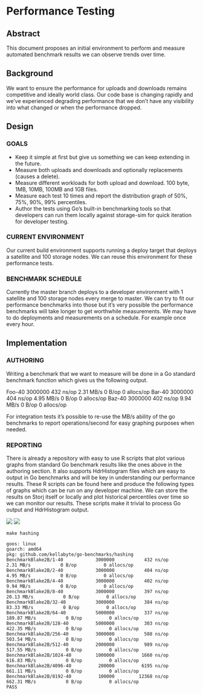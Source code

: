 # Performance Testing

## Abstract

This document proposes an initial environment to perform and measure automated benchmark results we can observe trends over time. 


## Background

We want to ensure the performance for uploads and downloads remains competitive and ideally world class. Our code base is changing rapidly and we’ve experienced degrading performance that we don’t have any visibility into what changed or when the performance dropped. 

## Design

### GOALS
* Keep it simple at first but give us something we can keep extending in the future. 
* Measure both uploads and downloads and optionally replacements (causes a delete). 
* Measure different workloads for both upload and download. 100 byte, 1MB, 10MB, 100MB and 1GB files. 
* Measure each test 10 times and report the distribution graph of 50%, 75%, 90%, 99% percentiles. 
* Author the tests using Go’s built-in benchmarking tools so that developers can run them locally against storage-sim for quick iteration for developer testing.

### CURRENT ENVIRONMENT
Our current build environment supports running a deploy target that deploys a satellite and 100 storage nodes. We can reuse this environment for these performance tests.

### BENCHMARK SCHEDULE
Currently the master branch deploys to a developer environment with 1 satellite and 100 storage nodes every merge to master. We can try to fit our performance benchmarks into those but it’s very possible the performance benchmarks will take longer to get worthwhile measurements. We may have to do deployments and measurements on a schedule. For example once every hour.

## Implementation

### AUTHORING
Writing a benchmark that we want to measure will be done in a Go standard benchmark function which gives us the following output.

Foo-40   3000000	   432 ns/op    2.31 MB/s     0 B/op	   0 allocs/op
Bar-40   3000000	   404 ns/op    4.95 MB/s     0 B/op	   0 allocs/op
Baz-40   3000000	   402 ns/op    9.94 MB/s     0 B/op	   0 allocs/op

For integration tests it’s possible to re-use the MB/s ability of the go benchmarks to report operations/second for easy graphing purposes when needed.

### REPORTING
There is already a repository with easy to use R scripts that plot various graphs from standard Go benchmark results like the ones above in the authoring section. It also supports HdrHistogram files which are easy to output in Go benchmarks and will be key in understanding our performance results. These R scripts can be found here and produce the following types of graphs which can be run on any developer machine. We can store the results on Storj itself or locally and plot historical percentiles over time so we can monitor our results. These scripts make it trivial to process Go output and HdrHistogram output.

![](https://raw.githubusercontent.com/kellabyte/go-benchmarks/master/results/hashing-histogram.png)
![](https://github.com/kellabyte/go-benchmarks/raw/master/results/hashing-multi.png)
```
make hashing

goos: linux
goarch: amd64
pkg: github.com/kellabyte/go-benchmarks/hashing
BenchmarkBlake2B/1-40       	 3000000	       432 ns/op	   2.31 MB/s	       0 B/op	       0 allocs/op
BenchmarkBlake2B/2-40       	 3000000	       404 ns/op	   4.95 MB/s	       0 B/op	       0 allocs/op
BenchmarkBlake2B/4-40       	 3000000	       402 ns/op	   9.94 MB/s	       0 B/op	       0 allocs/op
BenchmarkBlake2B/8-40       	 3000000	       397 ns/op	  20.13 MB/s	       0 B/op	       0 allocs/op
BenchmarkBlake2B/32-40      	 3000000	       384 ns/op	  83.33 MB/s	       0 B/op	       0 allocs/op
BenchmarkBlake2B/64-40      	 5000000	       337 ns/op	 189.87 MB/s	       0 B/op	       0 allocs/op
BenchmarkBlake2B/128-40     	 5000000	       303 ns/op	 422.35 MB/s	       0 B/op	       0 allocs/op
BenchmarkBlake2B/256-40     	 3000000	       508 ns/op	 503.54 MB/s	       0 B/op	       0 allocs/op
BenchmarkBlake2B/512-40     	 2000000	       989 ns/op	 517.55 MB/s	       0 B/op	       0 allocs/op
BenchmarkBlake2B/1024-40    	 1000000	      1660 ns/op	 616.83 MB/s	       0 B/op	       0 allocs/op
BenchmarkBlake2B/4096-40    	  200000	      6195 ns/op	 661.11 MB/s	       0 B/op	       0 allocs/op
BenchmarkBlake2B/8192-40    	  100000	     12368 ns/op	 662.31 MB/s	       0 B/op	       0 allocs/op
PASS
```